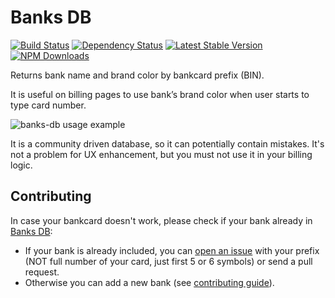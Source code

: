 # Banks DB 
[![Build Status](https://img.shields.io/travis/Ramoona/banks-db/master.svg?style=flat-square)](https://travis-ci.org/Ramoona/banks-db)
[![Dependency Status](https://img.shields.io/david/Ramoona/banks-db.svg?style=flat-square)](https://david-dm.org/Ramoona/banks-db)
[![Latest Stable Version](https://img.shields.io/npm/v/banks-db.svg?style=flat-square)](https://www.npmjs.com/package/banks-db)
[![NPM Downloads](https://img.shields.io/npm/dm/banks-db.svg?style=flat-square)](https://www.npmjs.com/package/banks-db)

Returns bank name and brand color by bankcard prefix (BIN).

It is useful on billing pages to use bank’s brand color when user starts to type card number.

![banks-db usage example](https://cloud.githubusercontent.com/assets/7067080/12102184/68851c68-b339-11e5-91c1-6a71797ada87.png)

It is a community driven database, so it can potentially contain mistakes. It's not a problem for UX enhancement,
but you must not use it in your billing logic.

## Contributing

In case your bankcard doesn't work, please check if your bank already in [Banks DB](https://github.com/Ramoona/banks-db/tree/master/banks):

- If your bank is already included, you can [open an issue](https://github.com/Ramoona/banks-db/issues) with your prefix (NOT full number of your card, just first 5 or 6 symbols) or send a pull request.
- Otherwise you can add a new bank (see [contributing guide](https://github.com/Ramoona/banks-db/blob/master/CONTRIBUTING.md)).
